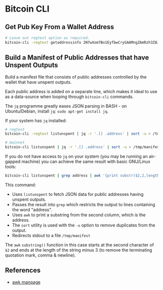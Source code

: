 Bitcoin CLI
===========

Get Pub Key From a Wallet Address
---------------------------------
```bash
# Leave out regtest option as required.
bitcoin-cli -regtest getaddressinfo 2N7wXom7Bo1EyfbwCryGAAMngZAmRzh3Z8J | jq -r .pubkey
```

Build a Manifest of Public Addresses that have Unspent Outputs
--------------------------------------------------------------
Build a manifest file that consists of public addresses controlled by the wallet that have unspent outputs.

Each public address is added on a separate line, which makes it ideal to use as a data-source when looping through `bitcoin-cli` commands.

The `jq` programme greatly eases JSON parsing in BASH - on Ubuntu/Debian, install `jq`: `sudo apt-get install jq`.

If your system has `jq` installed:

```bash
# regtest
bitcoin-cli -regtest listunspent | jq -r '.[] .address' | sort -u > /tmp/manifest

# mainnet
bitcoin-cli listunspent | jq -r '.[] .address' | sort -u > /tmp/manifest
```

If you do not have access to `jq` on your system (you may be running an air-gapped machine) you can achieve the same result with basic GNU/Linux tools:

```bash
bitcoin-cli listunspent | grep address | awk '{print substr($2,2,length($2)-3)}' | sort -u > /tmp/manifest
```
This command:

* Uses `listunspent` to fetch JSON data for public addresses having unspent outputs.
* Passes the result into `grep` which restricts the output to lines containing the word "address".
* Uses `awk` to print a substring from the second column, which is the address.
* The `sort` utility is used with the `-u` option to remove duplicates from the output.
* Redirects stdout to a file `/tmp/manifest`

The `awk` `substring()` function in this case starts at the second character of `$2` and ends at the length of the string minus 3 (to remove the terminating quotation mark, comma & newline).

References
----------
* [awk manpage][1]

[1]: https://linux.die.net/man/1/awk
